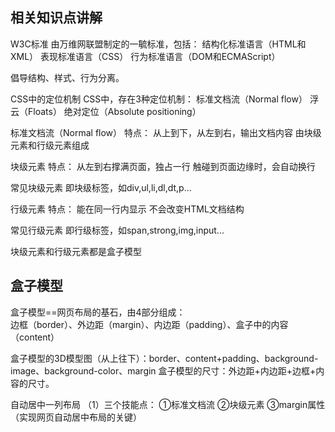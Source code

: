 ## 相关知识点讲解 ##

W3C标准
由万维网联盟制定的一毓标准，包括：
结构化标准语言（HTML和XML）
表现标准语言（CSS）
行为标准语言（DOM和ECMAScript）

倡导结构、样式、行为分离。

CSS中的定位机制
CSS中，存在3种定位机制：
标准文档流（Normal flow）
浮云（Floats）
绝对定位（Absolute positioning）

标准文档流（Normal flow）
特点：
从上到下，从左到右，输出文档内容
由块级元素和行级元素组成

块级元素
特点：
从左到右撑满页面，独占一行
触碰到页面边缘时，会自动换行

常见块级元素
即块级标签，如div,ul,li,dl,dt,p...

行级元素
特点：
能在同一行内显示
不会改变HTML文档结构

常见行级元素
即行级标签，如span,strong,img,input...

块级元素和行级元素都是盒子模型

## 盒子模型 ##
盒子模型==网页布局的基石，由4部分组成：<br>
边框（border）、外边距（margin）、内边距（padding）、盒子中的内容（content）

盒子模型的3D模型图（从上往下）：border、content+padding、background-image、background-color、margin
盒子模型的尺寸：外边距+内边距+边框+内容的尺寸。

自动居中一列布局
（1）三个技能点：
①标准文档流
②块级元素
③margin属性（实现网页自动居中布局的关键）
